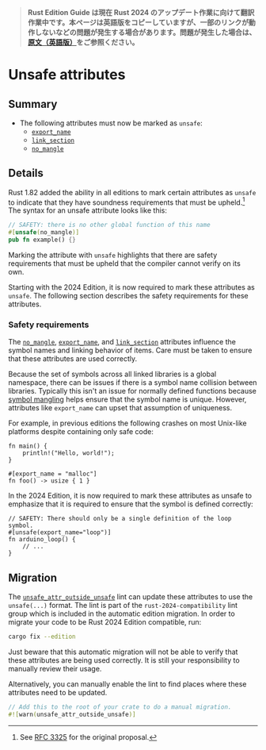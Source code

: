 > **Rust Edition Guide は現在 Rust 2024 のアップデート作業に向けて翻訳作業中です。本ページは英語版をコピーしていますが、一部のリンクが動作しないなどの問題が発生する場合があります。問題が発生した場合は、[原文（英語版）](https://doc.rust-lang.org/nightly/edition-guide/introduction.html)をご参照ください。**

# Unsafe attributes

## Summary

- The following attributes must now be marked as `unsafe`:
    - [`export_name`]
    - [`link_section`]
    - [`no_mangle`]

[`export_name`]: https://doc.rust-lang.org/reference/abi.html#the-export_name-attribute
[`link_section`]: https://doc.rust-lang.org/reference/abi.html#the-link_section-attribute
[`no_mangle`]: https://doc.rust-lang.org/reference/abi.html#the-no_mangle-attribute

## Details

Rust 1.82 added the ability in all editions to mark certain attributes as `unsafe` to indicate that they have soundness requirements that must be upheld.[^RFC3325] The syntax for an unsafe attribute looks like this:

```rust
// SAFETY: there is no other global function of this name
#[unsafe(no_mangle)]
pub fn example() {}
```

Marking the attribute with `unsafe` highlights that there are safety requirements that must be upheld that the compiler cannot verify on its own.

Starting with the 2024 Edition, it is now required to mark these attributes as `unsafe`. The following section describes the safety requirements for these attributes.

[^RFC3325]: See [RFC 3325](https://rust-lang.github.io/rfcs/3325-unsafe-attributes.html) for the original proposal.

### Safety requirements

The [`no_mangle`], [`export_name`], and [`link_section`] attributes influence the symbol names and linking behavior of items. Care must be taken to ensure that these attributes are used correctly.

Because the set of symbols across all linked libraries is a global namespace, there can be issues if there is a symbol name collision between libraries. Typically this isn't an issue for normally defined functions because [symbol mangling] helps ensure that the symbol name is unique. However, attributes like `export_name` can upset that assumption of uniqueness.

For example, in previous editions the following crashes on most Unix-like platforms despite containing only safe code:

```rust,no_run,edition2021
fn main() {
    println!("Hello, world!");
}

#[export_name = "malloc"]
fn foo() -> usize { 1 }
```

In the 2024 Edition, it is now required to mark these attributes as unsafe to emphasize that it is required to ensure that the symbol is defined correctly:

```rust,edition2024
// SAFETY: There should only be a single definition of the loop symbol.
#[unsafe(export_name="loop")]
fn arduino_loop() {
    // ...
}
```

[symbol mangling]: https://doc.rust-lang.org/rustc/symbol-mangling/index.html
[`unsafe_attr_outside_unsafe`]: https://doc.rust-lang.org/rustc/lints/listing/allowed-by-default.html#unsafe-attr-outside-unsafe

## Migration

The [`unsafe_attr_outside_unsafe`] lint can update these attributes to use the `unsafe(...)` format. The lint is part of the `rust-2024-compatibility` lint group which is included in the automatic edition migration. In order to migrate your code to be Rust 2024 Edition compatible, run:

```sh
cargo fix --edition
```

Just beware that this automatic migration will not be able to verify that these attributes are being used correctly. It is still your responsibility to manually review their usage.

Alternatively, you can manually enable the lint to find places where these attributes need to be updated.

```rust
// Add this to the root of your crate to do a manual migration.
#![warn(unsafe_attr_outside_unsafe)]
```
